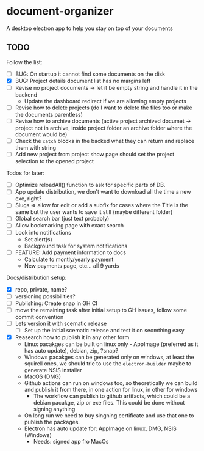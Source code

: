 # document-organizer
A desktop electron app to help you stay on top of your documents

## TODO
Follow the list:
* [ ] BUG: On startup it cannot find some documents on the disk
* [x] BUG: Project details document list has no margins left
* [ ] Revise no project documents -> let it be empty string and handle it in the backend
  * Update the dashboard redirect if we are allowing empty projects
* [ ] Revise how to delete projects (do I want to delete the files too or make the documents parentless)
* [ ] Revise how to archive documents (active project archived documet -> project not in archive, inside project folder an archive folder where the document would be)
* [ ] Check the `catch` blocks in the backed what they can return and replace them with string
* [ ] Add new project from project show page should set the project selection to the opened project

Todos for later:
* [ ] Optimize reloadAll() function to ask for specific parts of DB.
* [ ] App update distribution, we don't want to download all the time a new exe, right?
* [ ] Slugs => allow for edit or add a subfix for cases where the Title is the same but the user wants to save it still (maybe different folder)
* [ ] Global search bar (just text probably)
* [ ] Allow bookmarking page with exact search
* [ ] Look into notifications
  * Set alert(s)
  * Background task for system notifications
* [ ] FEATURE: Add payment information to docs
  * Calculate to montly/yearly payment
  * New payments page, etc... all 9 yards

Docs/distribution setup:
* [x] repo, private, name?
* [ ] versioning possibilities?
* [ ] Publishing: Create snap in GH CI
* [ ] move the remaining task after initial setup to GH issues, follow some commit convention
* [ ] Lets version it with scematic release
  * [ ] Set up the initial scematic release and test it on seomthing easy
* [x] Reasearch how to publish it in any other form
  * Linux pacakges can be built on linux only - AppImage (preferred as it has auto update), debian, zip, ?snap?
  * Windows pacakges can be generated only on windows, at least the squirell ones, we should trie to use the `electron-builder` maybe to generate NSIS installer
  * MacOS (DMG)
  * Github actions can run on windows too, so theoretically we can build and publish it from there, in one action for linux, in other for windows
    * The workflow can publish to github artifacts, which could be a debian pacakge, zip or exe files. This could be done without signing anything
  * On long run we need to buy singning certificate and use that one to publish the packages.
  * Electron has auto update for: AppImage on linux, DMG, NSIS (Windows)
    * Needs: signed app fro MacOs